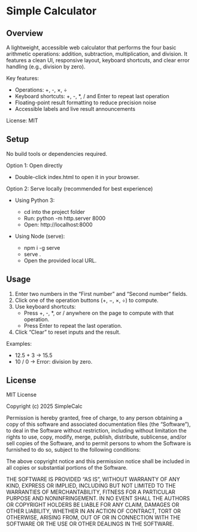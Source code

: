# Simple Calculator

## Overview
A lightweight, accessible web calculator that performs the four basic arithmetic operations: addition, subtraction, multiplication, and division. It features a clean UI, responsive layout, keyboard shortcuts, and clear error handling (e.g., division by zero).

Key features:
- Operations: +, -, ×, ÷
- Keyboard shortcuts: +, -, *, / and Enter to repeat last operation
- Floating-point result formatting to reduce precision noise
- Accessible labels and live result announcements

License: MIT

## Setup
No build tools or dependencies required.

Option 1: Open directly
- Double-click index.html to open it in your browser.

Option 2: Serve locally (recommended for best experience)
- Using Python 3:
  - cd into the project folder
  - Run: python -m http.server 8000
  - Open: http://localhost:8000

- Using Node (serve):
  - npm i -g serve
  - serve .
  - Open the provided local URL.

## Usage
1. Enter two numbers in the “First number” and “Second number” fields.
2. Click one of the operation buttons (+, −, ×, ÷) to compute.
3. Use keyboard shortcuts:
   - Press +, -, *, or / anywhere on the page to compute with that operation.
   - Press Enter to repeat the last operation.
4. Click “Clear” to reset inputs and the result.

Examples:
- 12.5 + 3 → 15.5
- 10 / 0 → Error: division by zero.

## License
MIT License

Copyright (c) 2025 SimpleCalc

Permission is hereby granted, free of charge, to any person obtaining a copy
of this software and associated documentation files (the “Software”), to deal
in the Software without restriction, including without limitation the rights
to use, copy, modify, merge, publish, distribute, sublicense, and/or sell
copies of the Software, and to permit persons to whom the Software is
furnished to do so, subject to the following conditions:

The above copyright notice and this permission notice shall be included in
all copies or substantial portions of the Software.

THE SOFTWARE IS PROVIDED “AS IS”, WITHOUT WARRANTY OF ANY KIND, EXPRESS OR
IMPLIED, INCLUDING BUT NOT LIMITED TO THE WARRANTIES OF MERCHANTABILITY,
FITNESS FOR A PARTICULAR PURPOSE AND NONINFRINGEMENT. IN NO EVENT SHALL THE
AUTHORS OR COPYRIGHT HOLDERS BE LIABLE FOR ANY CLAIM, DAMAGES OR OTHER
LIABILITY, WHETHER IN AN ACTION OF CONTRACT, TORT OR OTHERWISE, ARISING FROM,
OUT OF OR IN CONNECTION WITH THE SOFTWARE OR THE USE OR OTHER DEALINGS IN
THE SOFTWARE.